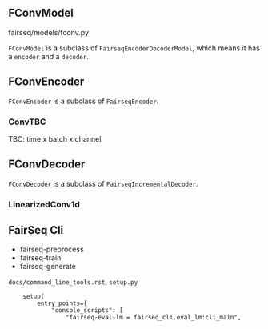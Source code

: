 ## FConvModel

fairseq/models/fconv.py

`FConvModel` is a subclass of `FairseqEncoderDecoderModel`, which means it has a `encoder` and a `decoder`.

## FConvEncoder

`FConvEncoder` is a subclass of `FairseqEncoder`.

### ConvTBC

TBC: time x batch x channel.

## FConvDecoder

`FConvDecoder` is a subclass of `FairseqIncrementalDecoder`.

### LinearizedConv1d

## FairSeq Cli

- fairseq-preprocess
- fairseq-train
- fairseq-generate

`docs/command_line_tools.rst`, `setup.py`

```
    setup(
        entry_points={
            "console_scripts": [
                "fairseq-eval-lm = fairseq_cli.eval_lm:cli_main",
```
